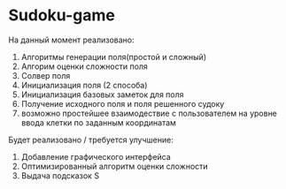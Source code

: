 # Sudoku-game

На данный момент реализовано:
1. Алгоритмы генерации поля(простой и сложный)
2. Алгорим оценки сложности поля
3. Солвер поля
4. Инициализация поля (2 способа)
5. Инициализация базовых заметок для поля
6. Получение исходного поля и поля решенного судоку
7. возможно простейшее взаимодествие с пользователем на уровне ввода клетки по заданным координатам

Будет реализовано / требуется улучшение:
1. Добавление графического интерфейса
2. Оптимизированный алгоритм оценки сложности
3. Выдача подсказок
S